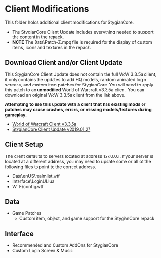 # Client Modifications

This folder holds additional client modifications for StygianCore. 

- The StygianCore Client Update includes everything needed to support the content in the repack. 
- **NOTE** The Data\Patch-Z.mpq file is required for the display of custom items, icons and textures in the repack.

## Download Client and/or Client Update

This StygianCore Client Update does not contain the full WoW 3.3.5a client, it only contains the updates to add HQ models, random animated login screens, and custom item patches for StygianCore. You will need to apply this patch to an **unmodified** World of Warcraft v3.3.5a client. You can download an original WoW 3.3.5a client from the link above.

**Attempting to use this update with a client that has existing mods or patches may cause crashes, errors, or missing models/textures during gameplay.**

- [World of Warcraft Client v3.3.5a](https://mega.nz/#F!UdsVHKbI!hsLVjihZgDgcIQiDZMg5qQ)
- [StygianCore Client Update v2019.01.27](https://drive.google.com/open?id=1_B12g1N587XnTBWVz4oi9Ih8HIO_h7qC#)

## Client Setup

The client defaults to servers located at address 127.0.0.1. If your server is located at a different address, you may need to update some or all of the following files to point to the correct address.

- Data\enUS\realmlist.wtf
- Interface\LoginUI.lua
- WTF\config.wtf 

## Data

- Game Patches
  - Custom item, object, and game support for the StygianCore repack

## Interface

- Recommended and Custom AddOns for StygianCore
- Custom Login Screen & Music